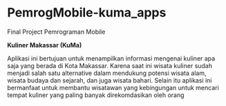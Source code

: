 # PemrogMobile-kuma_apps
Final Project Pemrograman Mobile


<b> Kuliner Makassar (KuMa)</b>
<p>Aplikasi ini bertujuan untuk menampilkan informasi mengenai kuliner apa saja yang berada di Kota Makassar. Karena saat ini wisata kuliner sudah menjadi salah satu alternative dalam mendukung potensi wisata alam, wisata budaya dan sejarah, dan juga wisata bahari. Selain itu aplikasi ini bermanfaat untuk membantu wisatawan yang kebingungan untuk mencari tempat kuliner yang paling banyak direkomdasikan oleh orang</p>
